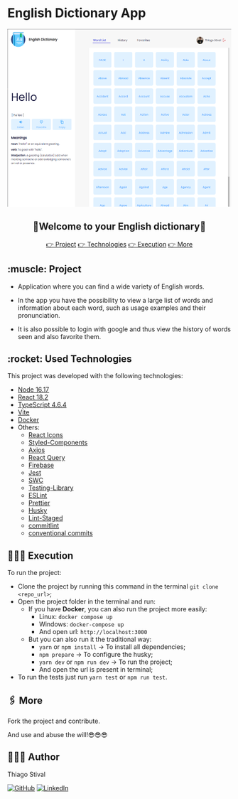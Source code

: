 # English Dictionary App

<div align="center">
  <img alt="english-dictionary-print" src="./.img/banner.png" style="height: 400px" />
</div>

<div align="center">
  <h2>📖<b>Welcome to your English dictionary</b>📖</h2>
</div>

<div align="center">
 <a href="#project">👉 Project</a>
 <a href="#technologies">👉 Technologies</a>
 <a href="#execution">👉 Execution</a>
 <a href="#more">👉 More</a>
</div>

<h2 id="project">:muscle: Project</h2>

- Application where you can find a wide variety of English words.

- In the app you have the possibility to view a large list of words and information about each word, such as usage examples and their pronunciation.

- It is also possible to login with google and thus view the history of words seen and also favorite them.

<h2 id="technologies">:rocket: Used Technologies</h2>

This project was developed with the following technologies:

- [Node 16.17](https://nodejs.org/en/)
- [React 18.2](https://reactjs.org/)
- [TypeScript 4.6.4](https://www.typescriptlang.org/)
- [Vite](https://vitejs.dev/)
- [Docker](https://docs.docker.com/)
- Others:
  - [React Icons](https://react-icons.github.io/react-icons)
  - [Styled-Components](https://github.com/styled-components/styled-components)
  - [Axios](https://axios-http.com/docs/intro)
  - [React Query](https://react-query-v3.tanstack.com/)
  - [Firebase](https://firebase.google.com/docs?gclid=CjwKCAjwg5uZBhATEiwAhhRLHph3fnjC04qJosdpJO4csja2yAkbQ8Asp433XrJI_Klarx5bLqumrhoCWG8QAvD_BwE&gclsrc=aw.ds)
  - [Jest](https://jestjs.io/)
  - [SWC](https://swc.rs/docs/usage/jest)
  - [Testing-Library](https://testing-library.com/docs/)
  - [ESLint](https://eslint.org/)
  - [Prettier](https://prettier.io/)
  - [Husky](https://typicode.github.io/husky/#/)
  - [Lint-Staged](https://github.com/okonet/lint-staged)
  - [commitlint](https://commitlint.js.org/#/)
  - [conventional commits](https://www.conventionalcommits.org/en/v1.0.0/)

<h2 id="execution">👨🏻‍💻 Execution</h2>

To run the project:

- Clone the project by running this command in the terminal `git clone <repo_url>`;
- Open the project folder in the terminal and run:
  - If you have <b>Docker</b>, you can also run the project more easily:
    - Linux: `docker compose up`
    - Windows: `docker-compose up`
    - And open url: `http://localhost:3000`
  - But you can also run it the traditional way:
    - `yarn` or `npm install` -> To install all dependencies;
    - `npm prepare` -> To configure the husky;
    - `yarn dev` or `npm run dev` -> To run the project;
    - And open the url is present in terminal;
- To run the tests just run `yarn test` or `npm run test`.

<h2 id="more">🖇 More</h2>

Fork the project and contribute.

And use and abuse the will!😎😎😎

<h2 id="author">👨🏻‍🎓 Author</h2>

Thiago Stival

[![GitHub](https://img.shields.io/badge/-Github-000?style=flat-square&logo=Github&logoColor=white&link=https://github.com/thiagostival)](https://github.com/thiagostival)
[![LinkedIn](https://img.shields.io/badge/-LinkedIn-blue?style=flat-square&logo=Linkedin&logoColor=white&link=https://www.linkedin.com/in/thiago-stival/)](https://www.linkedin.com/in/thiagostival/)
